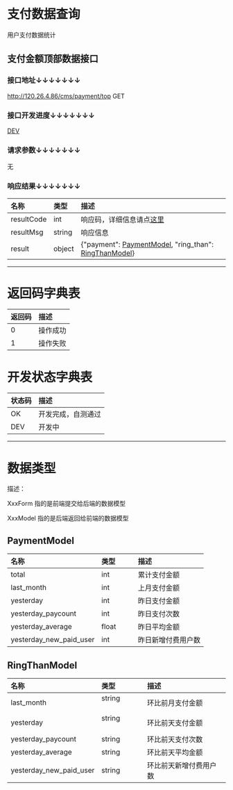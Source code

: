 # 支付数据查询

用户支付数据统计

## 支付金额顶部数据接口

### 接口地址↓↓↓↓↓↓↓

http://120.26.4.86/cms/payment/top GET

### 接口开发进度↓↓↓↓↓↓↓

[DEV](#开发状态字典表)

### 请求参数↓↓↓↓↓↓↓

无

### 响应结果↓↓↓↓↓↓↓

| 名称               | 类型               | 描述
| :----------------- | :----------------- | :----------------- 
| resultCode         | int                | 响应码，详细信息请点[这里](#返回码字典表)
| resultMsg          | string             | 响应信息
| result             | object             | {"payment": [PaymentModel](paymentmodel), "ring_than": [RingThanModel](ringthanmodel)}

---

# 返回码字典表

| 返回码             | 描述
| :----------------- | :----------------- 
| 0                  | 操作成功
| 1                  | 操作失败

# 开发状态字典表

| 状态码             | 描述
| :----------------- | :----------------- 
| OK                 | 开发完成，自测通过
| DEV                | 开发中

---

# 数据类型

描述：

XxxForm 指的是前端提交给后端的数据模型

XxxModel 指的是后端返回给前端的数据模型

## PaymentModel

| 名称                    | 类型               | 描述
| :---------------------- | :----------------- | :----------------- 
| total                   | int                | 累计支付金额
| last_month              | int                | 上月支付金额
| yesterday               | int                | 昨日支付金额
| yesterday_paycount      | int                | 昨日支付次数
| yesterday_average       | float              | 昨日平均金额
| yesterday_new_paid_user | int                | 昨日新增付费用户数


## RingThanModel

| 名称                    | 类型               | 描述
| :---------------------- | :----------------- | :----------------- 
| last_month              | string             | 环比前月支付金额
| yesterday               | string             | 环比前天支付金额
| yesterday_paycount      | string             | 环比前天支付次数
| yesterday_average       | string             | 环比前天平均金额
| yesterday_new_paid_user | string             | 环比前天新增付费用户数
